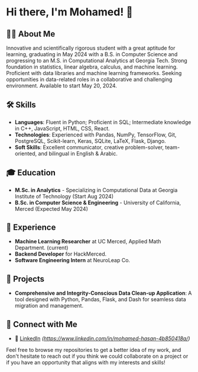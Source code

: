 # Hi there, I'm Mohamed! 👋

## 👨‍💻 About Me

Innovative and scientifically rigorous student with a great aptitude for learning, graduating in May 2024 with a B.S. in
Computer Science and progressing to an M.S. in Computational Analytics at Georgia Tech. Strong foundation in statistics,
linear algebra, calculus, and machine learning. Proficient with data libraries and machine learning frameworks. Seeking
opportunities in data-related roles in a collaborative and challenging environment. Available to start May 20, 2024.

## 🛠 Skills
- **Languages**: Fluent in Python; Proficient in SQL; Intermediate knowledge in C++, JavaScript, HTML, CSS, React.
- **Technologies**: Experienced with Pandas, NumPy, TensorFlow, Git, PostgreSQL, Scikit-learn, Keras, SQLite, LaTeX, Flask, Django.
- **Soft Skills**: Excellent communicator, creative problem-solver, team-oriented, and bilingual in English & Arabic.

## 🎓 Education

- **M.Sc. in Analytics** - Specializing in Computational Data at Georgia Institute of Technology (Start Aug 2024)
- **B.Sc. in Computer Science & Engineering** - University of California, Merced (Expected May 2024)

## 💼 Experience

- **Machine Learning Researcher** at UC Merced, Applied Math Department. (current)
- **Backend Developer** for HackMerced.
- **Software Engineering Intern** at NeuroLeap Co.

## 🚀 Projects

- **Comprehensive and Integrity-Conscious Data Clean-up Application**: A tool designed with Python, Pandas, Flask, and Dash for seamless data migration and management.

## 🤝 Connect with Me

- 💼 [LinkedIn](#) _(https://www.linkedin.com/in/mohamed-hasan-4b850418a/)_

Feel free to browse my repositories to get a better idea of my work, and don't hesitate to reach out if you think we could collaborate on a project or if you have an opportunity that aligns with my interests and skills!
